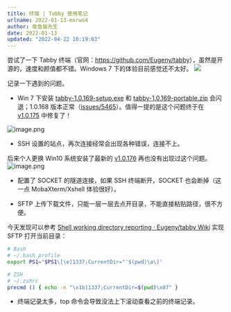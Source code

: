 ```yaml
---
title: 终端 | Tabby 使用笔记
urlname: 2022-01-13-mxrwo4
author: 章鱼猫先生
date: 2022-01-13
updated: "2022-04-22 10:19:03"
---
```


尝试了一下 Tabby 终端（官网：<https://github.com/Eugeny/tabby>），虽然是开源的，速度和颜值都不错。Windows 7 下的体验目前感觉还不太好。
![](https://shub-1251708715.cos.ap-guangzhou.myqcloud.com/elog-cookbook-img/Fto5o-5ea0sNMlW_75VgGJCv2AcJ.png)

记录一下遇到的问题。

- Win 7 下安装 [tabby-1.0.169-setup.exe](https://github.com/Eugeny/tabby/releases/download/v1.0.169/tabby-1.0.169-setup.exe) 和 [tabby-1.0.169-portable.zip](https://github.com/Eugeny/tabby/releases/download/v1.0.169/tabby-1.0.169-portable.zip) 会闪退；1.0.168 版本正常（[issues/5465](https://github.com/Eugeny/tabby/issues/5465)）。值得一提的是这个问题终于在 [v1.0.175](https://github.com/Eugeny/tabby/tree/v1.0.175) 中修复了！

![image.png](https://shub-1251708715.cos.ap-guangzhou.myqcloud.com/elog-cookbook-img/FmA43T6fVfg75SRflniZcLEcCBWS.png)

- SSH 设置的站点，再次连接经常会出现各种错误，连接不上。

后来个人更换 Win10 系统安装了最新的 [v1.0.176](https://github.com/Eugeny/tabby/tree/v1.0.176) 再也没有出现过这个问题。
![image.png](https://shub-1251708715.cos.ap-guangzhou.myqcloud.com/elog-cookbook-img/FklH8YpKs1DxweRSo_nfD8YPWN3D.png)

- 配置了 SOCKET 的隧道连接，如果 SSH 终端断开，SOCKET 也会断掉（这一点 MobaXterm/Xshell 体验很好）。

- SFTP 上传下载文件，只能一层一层去点开目录，不能直接粘贴路径，很不方便。

今天发现可以参考 [Shell working directory reporting · Eugeny/tabby Wiki](https://github.com/Eugeny/tabby/wiki/Shell-working-directory-reporting) 实现 SFTP 打开当前目录：

```bash
# Bash
# ~/.bash_profile
export PS1="$PS1\[\e]1337;CurrentDir="'$(pwd)\a\]'

# ZSH
# ~/.zshrc
precmd () { echo -n "\x1b]1337;CurrentDir=$(pwd)\x07" }
```

- 终端记录太多，top 命令会导致没法上下滚动查看之前的终端记录。
